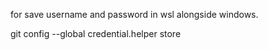 for save username and password in wsl alongside windows.

git config --global credential.helper store
